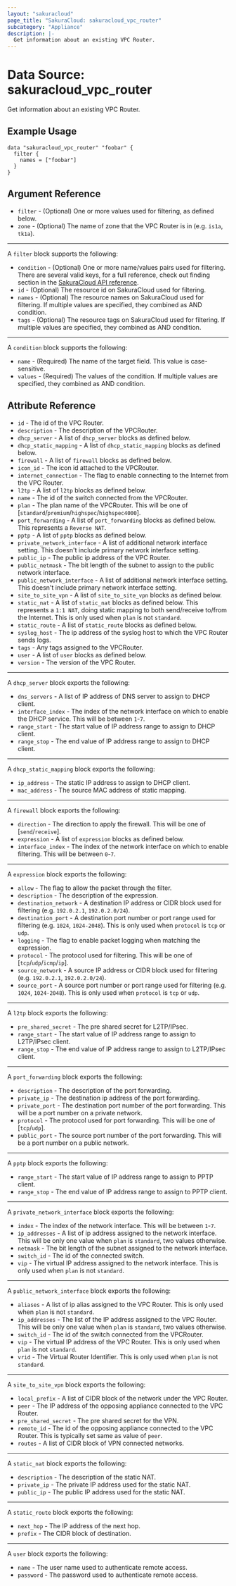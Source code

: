 ```yaml
---
layout: "sakuracloud"
page_title: "SakuraCloud: sakuracloud_vpc_router"
subcategory: "Appliance"
description: |-
  Get information about an existing VPC Router.
---
```


# Data Source: sakuracloud_vpc_router

Get information about an existing VPC Router.

## Example Usage

```hcl
data "sakuracloud_vpc_router" "foobar" {
  filter {
    names = ["foobar"]
  }
}
```
## Argument Reference

* `filter` - (Optional) One or more values used for filtering, as defined below.
* `zone` - (Optional) The name of zone that the VPC Router is in (e.g. `is1a`, `tk1a`).

---

A `filter` block supports the following:

* `condition` - (Optional) One or more name/values pairs used for filtering. There are several valid keys, for a full reference, check out finding section in the [SakuraCloud API reference](https://developer.sakura.ad.jp/cloud/api/1.1/).
* `id` - (Optional) The resource id on SakuraCloud used for filtering.
* `names` - (Optional) The resource names on SakuraCloud used for filtering. If multiple values ​​are specified, they combined as AND condition.
* `tags` - (Optional) The resource tags on SakuraCloud used for filtering. If multiple values ​​are specified, they combined as AND condition.

---

A `condition` block supports the following:

* `name` - (Required) The name of the target field. This value is case-sensitive.
* `values` - (Required) The values of the condition. If multiple values ​​are specified, they combined as AND condition.


## Attribute Reference

* `id` - The id of the VPC Router.
* `description` - The description of the VPCRouter.
* `dhcp_server` - A list of `dhcp_server` blocks as defined below.
* `dhcp_static_mapping` - A list of `dhcp_static_mapping` blocks as defined below.
* `firewall` - A list of `firewall` blocks as defined below.
* `icon_id` - The icon id attached to the VPCRouter.
* `internet_connection` - The flag to enable connecting to the Internet from the VPC Router.
* `l2tp` - A list of `l2tp` blocks as defined below.
* `name` - The id of the switch connected from the VPCRouter.
* `plan` - The plan name of the VPCRouter. This will be one of [`standard`/`premium`/`highspec`/`highspec4000`].
* `port_forwarding` - A list of `port_forwarding` blocks as defined below. This represents a `Reverse NAT`.
* `pptp` - A list of `pptp` blocks as defined below.
* `private_network_interface` - A list of additional network interface setting. This doesn't include primary network interface setting.
* `public_ip` - The public ip address of the VPC Router.
* `public_netmask` - The bit length of the subnet to assign to the public network interface.
* `public_network_interface` - A list of additional network interface setting. This doesn't include primary network interface setting.
* `site_to_site_vpn` - A list of `site_to_site_vpn` blocks as defined below.
* `static_nat` - A list of `static_nat` blocks as defined below. This represents a `1:1 NAT`, doing static mapping to both send/receive to/from the Internet. This is only used when `plan` is not `standard`.
* `static_route` - A list of `static_route` blocks as defined below.
* `syslog_host` - The ip address of the syslog host to which the VPC Router sends logs.
* `tags` - Any tags assigned to the VPCRouter.
* `user` - A list of `user` blocks as defined below.
* `version` - The version of the VPC Router.


---

A `dhcp_server` block exports the following:

* `dns_servers` - A list of IP address of DNS server to assign to DHCP client.
* `interface_index` - The index of the network interface on which to enable the DHCP service. This will be between `1`-`7`.
* `range_start` - The start value of IP address range to assign to DHCP client.
* `range_stop` - The end value of IP address range to assign to DHCP client.

---

A `dhcp_static_mapping` block exports the following:

* `ip_address` - The static IP address to assign to DHCP client.
* `mac_address` - The source MAC address of static mapping.

---

A `firewall` block exports the following:

* `direction` - The direction to apply the firewall. This will be one of [`send`/`receive`].
* `expression` - A list of `expression` blocks as defined below.
* `interface_index` - The index of the network interface on which to enable filtering. This will be between `0`-`7`.

---

A `expression` block exports the following:

* `allow` - The flag to allow the packet through the filter.
* `description` - The description of the expression.
* `destination_network` - A destination IP address or CIDR block used for filtering (e.g. `192.0.2.1`, `192.0.2.0/24`).
* `destination_port` - A destination port number or port range used for filtering (e.g. `1024`, `1024-2048`). This is only used when `protocol` is `tcp` or `udp`.
* `logging` - The flag to enable packet logging when matching the expression.
* `protocol` - The protocol used for filtering. This will be one of [`tcp`/`udp`/`icmp`/`ip`].
* `source_network` - A source IP address or CIDR block used for filtering (e.g. `192.0.2.1`, `192.0.2.0/24`).
* `source_port` - A source port number or port range used for filtering (e.g. `1024`, `1024-2048`). This is only used when `protocol` is `tcp` or `udp`.

---

A `l2tp` block exports the following:

* `pre_shared_secret` - The pre shared secret for L2TP/IPsec.
* `range_start` - The start value of IP address range to assign to L2TP/IPsec client.
* `range_stop` - The end value of IP address range to assign to L2TP/IPsec client.

---

A `port_forwarding` block exports the following:

* `description` - The description of the port forwarding.
* `private_ip` - The destination ip address of the port forwarding.
* `private_port` - The destination port number of the port forwarding. This will be a port number on a private network.
* `protocol` - The protocol used for port forwarding. This will be one of [`tcp`/`udp`].
* `public_port` - The source port number of the port forwarding. This will be a port number on a public network.

---

A `pptp` block exports the following:

* `range_start` - The start value of IP address range to assign to PPTP client.
* `range_stop` - The end value of IP address range to assign to PPTP client.

---

A `private_network_interface` block exports the following:

* `index` - The index of the network interface. This will be between `1`-`7`.
* `ip_addresses` - A list of ip address assigned to the network interface. This will be only one value when `plan` is `standard`, two values otherwise.
* `netmask` - The bit length of the subnet assigned to the network interface.
* `switch_id` - The id of the connected switch.
* `vip` - The virtual IP address assigned to the network interface. This is only used when `plan` is not `standard`.

---

A `public_network_interface` block exports the following:

* `aliases` - A list of ip alias assigned to the VPC Router. This is only used when `plan` is not `standard`.
* `ip_addresses` - The list of the IP address assigned to the VPC Router. This will be only one value when `plan` is `standard`, two values otherwise.
* `switch_id` - The id of the switch connected from the VPCRouter.
* `vip` - The virtual IP address of the VPC Router. This is only used when `plan` is not `standard`.
* `vrid` - The Virtual Router Identifier. This is only used when `plan` is not `standard`.

---

A `site_to_site_vpn` block exports the following:

* `local_prefix` - A list of CIDR block of the network under the VPC Router.
* `peer` - The IP address of the opposing appliance connected to the VPC Router.
* `pre_shared_secret` - The pre shared secret for the VPN.
* `remote_id` - The id of the opposing appliance connected to the VPC Router. This is typically set same as value of `peer`.
* `routes` - A list of CIDR block of VPN connected networks.

---

A `static_nat` block exports the following:

* `description` - The description of the static NAT.
* `private_ip` - The private IP address used for the static NAT.
* `public_ip` - The public IP address used for the static NAT.

---

A `static_route` block exports the following:

* `next_hop` - The IP address of the next hop.
* `prefix` - The CIDR block of destination.

---

A `user` block exports the following:

* `name` - The user name used to authenticate remote access.
* `password` - The password used to authenticate remote access.


